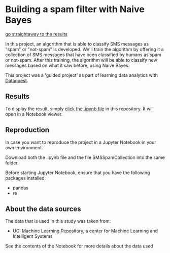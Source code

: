 # Building a spam filter with Naive Bayes

[go straightaway to the results](https://github.com/jasperquak/building_spam_filter_naive_bayes/blob/main/BuildingSpamFilterNaiveBayes.ipynb)

In this project, an algorithm that is able to classify SMS messages as "spam" or "not-spam" is developed. We'll train the algorithm by offering it a collection of SMS messages that have been classified by humans as spam or not-spam. After this training, the algorithm will be able to classify new messages based on what it saw before, using Naive Bayes.

This project was a 'guided project' as part of learning data analytics with [Dataquest](https://www.dataquest.io).

## Results

To display the result, simply [click the .ipynb file](https://github.com/jasperquak/building_spam_filter_naive_bayes/blob/main/BuildingSpamFilterNaiveBayes.ipynb) in this repository. It will open in a Notebook viewer.

## Reproduction

In case you want to reproduce the project in a Jupyter Notebook in your own environment.

Download both the .ipynb file and the file SMSSpamCollection into the same folder.

Before starting Jupyter Notebook, ensure that you have the following packages installed:
* pandas
* re

## About the data sources

The data that is used in this study was taken from:
* [UCI Machine Learning Repository](https://archive.ics.uci.edu/ml/datasets/sms+spam+collection), a center for Machine Learning and Intelligent Systems

See the contents of the Notebook for more details about the data used
